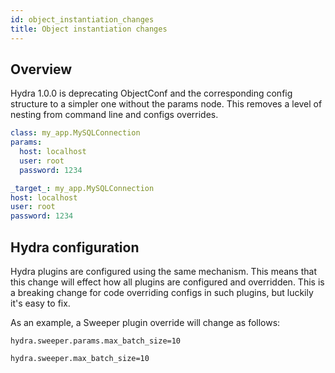 ```yaml
---
id: object_instantiation_changes
title: Object instantiation changes
---
```



## Overview
Hydra 1.0.0 is deprecating ObjectConf and the corresponding config structure to a simpler one without the params node.
This removes a level of nesting from command line and configs overrides.

<div className="row">
<div className="col col--6">

```yaml title="Hydra 0.11"
class: my_app.MySQLConnection
params:
  host: localhost
  user: root
  password: 1234
```

</div>

<div className="col  col--6">

```yaml title="Hydra 1.0"
_target_: my_app.MySQLConnection
host: localhost
user: root
password: 1234

```


</div>
</div>

## Hydra configuration
Hydra plugins are configured using the same mechanism.
This means that this change will effect how all plugins are configured and overridden.
This is a breaking change for code overriding configs in such plugins, but luckily it's easy to fix.

As an example, a Sweeper plugin override will change as follows:

<div className="row">
<div className="col col--6">

```shell script title="Hydra 0.11"
hydra.sweeper.params.max_batch_size=10
```

</div>

<div className="col  col--6">

```shell script title="Hydra 1.0"
hydra.sweeper.max_batch_size=10
```

</div>
</div>